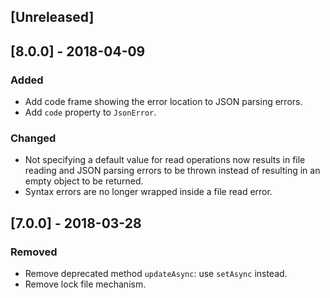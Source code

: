 ## [Unreleased]

## [8.0.0] - 2018-04-09
### Added
- Add code frame showing the error location to JSON parsing errors.
- Add `code` property to `JsonError`.

### Changed
- Not specifying a default value for read operations now results in file reading and JSON parsing errors to be thrown instead of resulting in an empty object to be returned.
- Syntax errors are no longer wrapped inside a file read error.

## [7.0.0] - 2018-03-28
### Removed
- Remove deprecated method `updateAsync`: use `setAsync` instead.
- Remove lock file mechanism.
